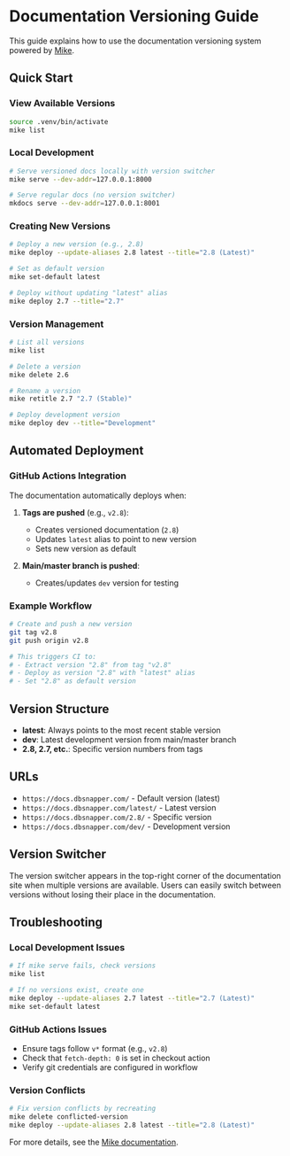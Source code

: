 # Documentation Versioning Guide

This guide explains how to use the documentation versioning system powered by [Mike](https://github.com/jimporter/mike).

## Quick Start

### View Available Versions

```bash
source .venv/bin/activate
mike list
```

### Local Development

```bash
# Serve versioned docs locally with version switcher
mike serve --dev-addr=127.0.0.1:8000

# Serve regular docs (no version switcher)
mkdocs serve --dev-addr=127.0.0.1:8001
```

### Creating New Versions

```bash
# Deploy a new version (e.g., 2.8)
mike deploy --update-aliases 2.8 latest --title="2.8 (Latest)"

# Set as default version
mike set-default latest

# Deploy without updating "latest" alias
mike deploy 2.7 --title="2.7"
```

### Version Management

```bash
# List all versions
mike list

# Delete a version
mike delete 2.6

# Rename a version
mike retitle 2.7 "2.7 (Stable)"

# Deploy development version
mike deploy dev --title="Development"
```

## Automated Deployment

### GitHub Actions Integration

The documentation automatically deploys when:

1. **Tags are pushed** (e.g., `v2.8`):
   - Creates versioned documentation (`2.8`)
   - Updates `latest` alias to point to new version
   - Sets new version as default

2. **Main/master branch is pushed**:
   - Creates/updates `dev` version for testing

### Example Workflow

```bash
# Create and push a new version
git tag v2.8
git push origin v2.8

# This triggers CI to:
# - Extract version "2.8" from tag "v2.8"
# - Deploy as version "2.8" with "latest" alias
# - Set "2.8" as default version
```

## Version Structure

- **latest**: Always points to the most recent stable version
- **dev**: Latest development version from main/master branch
- **2.8, 2.7, etc.**: Specific version numbers from tags

## URLs

- `https://docs.dbsnapper.com/` - Default version (latest)
- `https://docs.dbsnapper.com/latest/` - Latest version
- `https://docs.dbsnapper.com/2.8/` - Specific version
- `https://docs.dbsnapper.com/dev/` - Development version

## Version Switcher

The version switcher appears in the top-right corner of the documentation site when multiple versions are available. Users can easily switch between versions without losing their place in the documentation.

## Troubleshooting

### Local Development Issues

```bash
# If mike serve fails, check versions
mike list

# If no versions exist, create one
mike deploy --update-aliases 2.7 latest --title="2.7 (Latest)"
mike set-default latest
```

### GitHub Actions Issues

- Ensure tags follow `v*` format (e.g., `v2.8`)
- Check that `fetch-depth: 0` is set in checkout action
- Verify git credentials are configured in workflow

### Version Conflicts

```bash
# Fix version conflicts by recreating
mike delete conflicted-version
mike deploy --update-aliases 2.8 latest --title="2.8 (Latest)"
```

For more details, see the [Mike documentation](https://github.com/jimporter/mike).